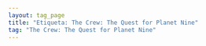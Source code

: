 ```yaml
---
layout: tag_page
title: "Etiqueta: The Crew: The Quest for Planet Nine"
tag: "The Crew: The Quest for Planet Nine"
---
```

